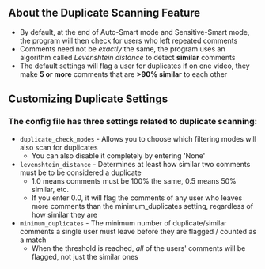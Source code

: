 ## About the Duplicate Scanning Feature
* By default, at the end of Auto-Smart mode and Sensitive-Smart mode, the program will then check for users who left repeated comments
* Comments need not be _exactly_ the same, the program uses an algorithm called _Levenshtein distance_ to detect **similar** comments
* The default settings will flag a user for duplicates if on one video, they make **5 or more** comments that are **>90% similar** to each other

## Customizing Duplicate Settings
### The config file has three settings related to duplicate scanning:
* `duplicate_check_modes` - Allows you to choose which filtering modes will also scan for duplicates
   * You can also disable it completely by entering 'None'
* `levenshtein_distance` - Determines at least how similar two comments must be to be considered a duplicate
   * 1.0 means comments must be 100% the same, 0.5 means 50% similar, etc.
   * If you enter 0.0, it will flag the comments of any user who leaves more comments than the minimum_duplicates setting, regardless of how similar they are
* `minimum_duplicates` - The minimum number of duplicate/similar comments a single user must leave before they are flagged / counted as a match
   * When the threshold is reached, _all_ of the users' comments will be flagged, not just the similar ones